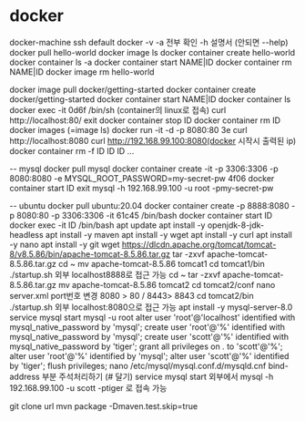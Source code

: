 # docker
docker-machine ssh default
docker -v 
-a 전부 확인
-h 설명서 (안되면 --help)
docker pull hello-world
docker image ls
docker container create hello-world
docker container ls -a
docker container start NAME|ID
docker container rm NAME|ID
docker image rm hello-world

docker image pull docker/getting-started
docker container create docker/getting-started
docker container start NAME|ID
docker container ls
docker exec -it 0d6f /bin/sh (container의 linux로 접속)
curl http://localhost:80/
exit
docker container stop ID
docker container rm ID
docker images (=image ls)
docker run -it -d -p 8080:80 3e
curl http://localhost:8080
curl http://192.168.99.100:8080(docker 시작시 출력된 ip)
docker container rm -f ID ID ID ...

-- mysql
docker pull mysql
docker container create -it -p 3306:3306 -p 8080:8080 -e MYSQL_ROOT_PASSWORD=my-secret-pw 4f06
docker container start ID
exit
mysql -h 192.168.99.100 -u root -pmy-secret-pw

-- ubuntu
docker pull ubuntu:20.04
docker container create -p 8888:8080 -p 8080:80 -p 3306:3306 -it 61c45 /bin/bash
docker container start ID
docker exec -it ID /bin/bash
apt update
apt install -y openjdk-8-jdk-headless
apt install -y maven
apt install -y wget
apt install -y curl
apt install -y nano
apt install -y git
wget https://dlcdn.apache.org/tomcat/tomcat-8/v8.5.86/bin/apache-tomcat-8.5.86.tar.gz
tar -zxvf apache-tomcat-8.5.86.tar.gz
cd ~
mv apache-tomcat-8.5.86 tomcat1
cd tomcat1/bin
./startup.sh
외부 localhost8888로 접근 가능
cd ~
tar -zxvf apache-tomcat-8.5.86.tar.gz
mv apache-tomcat-8.5.86 tomcat2
cd tomcat2/conf
nano server.xml
port번호 변경 8080 > 80 / 8443> 8843 
cd tomcat2/bin
./startup.sh
외부 localhost:8080으로 접근 가능
apt install -y mysql-server-8.0
service mysql start
mysql -u root
alter user 'root'@'localhost' identified with mysql_native_password by 'mysql';
create user 'root'@'%' identified with mysql_native_password by 'mysql';
create user 'scott'@'%' identified with mysql_native_password by 'tiger';
grant all privileges on *.* to 'scott'@'%';
alter user 'root'@'%' identified by 'mysql';
alter user 'scott'@'%' identified by 'tiger';
flush privileges;
nano /etc/mysql/mysql.conf.d/mysqld.cnf
bind-address 부분 주석처리하기 (# 달기)
service mysql start
외부에서 mysql -h 192.168.99.100 -u scott -ptiger 로 접속 가능

git clone url
mvn package -Dmaven.test.skip=true
